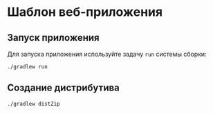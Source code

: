 # Шаблон веб-приложения

## Запуск приложения

Для запуска приложения используйте задачу `run` системы сборки:

```
./gradlew run
```

## Создание дистрибутива

```
./gradlew distZip
```
